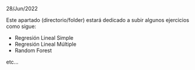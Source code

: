 28/Jun/2022

Este apartado (directorio/folder) estará dedicado a subir algunos ejercicios como sigue:

* Regresión Lineal Simple
* Regresión Lineal Múltiple
* Random Forest

etc...
